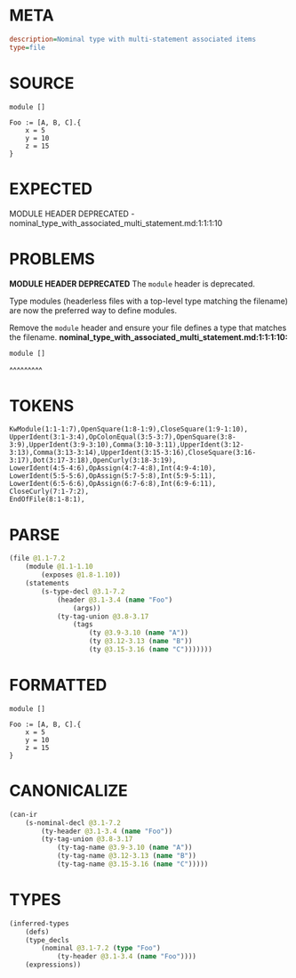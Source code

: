 # META
~~~ini
description=Nominal type with multi-statement associated items
type=file
~~~
# SOURCE
~~~roc
module []

Foo := [A, B, C].{
    x = 5
    y = 10
    z = 15
}
~~~
# EXPECTED
MODULE HEADER DEPRECATED - nominal_type_with_associated_multi_statement.md:1:1:1:10
# PROBLEMS
**MODULE HEADER DEPRECATED**
The `module` header is deprecated.

Type modules (headerless files with a top-level type matching the filename) are now the preferred way to define modules.

Remove the `module` header and ensure your file defines a type that matches the filename.
**nominal_type_with_associated_multi_statement.md:1:1:1:10:**
```roc
module []
```
^^^^^^^^^


# TOKENS
~~~zig
KwModule(1:1-1:7),OpenSquare(1:8-1:9),CloseSquare(1:9-1:10),
UpperIdent(3:1-3:4),OpColonEqual(3:5-3:7),OpenSquare(3:8-3:9),UpperIdent(3:9-3:10),Comma(3:10-3:11),UpperIdent(3:12-3:13),Comma(3:13-3:14),UpperIdent(3:15-3:16),CloseSquare(3:16-3:17),Dot(3:17-3:18),OpenCurly(3:18-3:19),
LowerIdent(4:5-4:6),OpAssign(4:7-4:8),Int(4:9-4:10),
LowerIdent(5:5-5:6),OpAssign(5:7-5:8),Int(5:9-5:11),
LowerIdent(6:5-6:6),OpAssign(6:7-6:8),Int(6:9-6:11),
CloseCurly(7:1-7:2),
EndOfFile(8:1-8:1),
~~~
# PARSE
~~~clojure
(file @1.1-7.2
	(module @1.1-1.10
		(exposes @1.8-1.10))
	(statements
		(s-type-decl @3.1-7.2
			(header @3.1-3.4 (name "Foo")
				(args))
			(ty-tag-union @3.8-3.17
				(tags
					(ty @3.9-3.10 (name "A"))
					(ty @3.12-3.13 (name "B"))
					(ty @3.15-3.16 (name "C")))))))
~~~
# FORMATTED
~~~roc
module []

Foo := [A, B, C].{
	x = 5
	y = 10
	z = 15
}
~~~
# CANONICALIZE
~~~clojure
(can-ir
	(s-nominal-decl @3.1-7.2
		(ty-header @3.1-3.4 (name "Foo"))
		(ty-tag-union @3.8-3.17
			(ty-tag-name @3.9-3.10 (name "A"))
			(ty-tag-name @3.12-3.13 (name "B"))
			(ty-tag-name @3.15-3.16 (name "C")))))
~~~
# TYPES
~~~clojure
(inferred-types
	(defs)
	(type_decls
		(nominal @3.1-7.2 (type "Foo")
			(ty-header @3.1-3.4 (name "Foo"))))
	(expressions))
~~~
